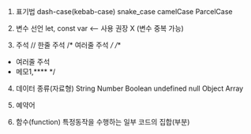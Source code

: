 1. 표기법
dash-case(kebab-case)
snake_case
camelCase
ParcelCase

2. 변수 선언
let, const
var <-- 사용 권장 X (변수 중복 가능)

3. 주석
// 한줄 주석
/* 여러줄 주석 */
/**
* 여러줄 주석
* 메모1,****
*/

4. 데이터 종류(자료형)
String
Number
Boolean
undefined
null
Object
Array

5. 예약어

6. 함수(function)
특정동작을 수행하는 일부 코드의 집합(부분)